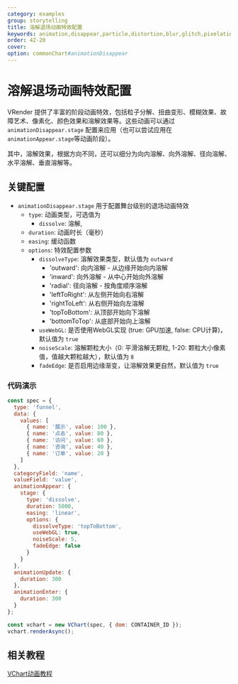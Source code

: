```yaml
---
category: examples
group: storytelling
title: 溶解退场动画特效配置
keywords: animation,disappear,particle,distortion,blur,glitch,pixelation,dissolve,stage
order: 42-20
cover:
option: commonChart#animationDisappear
---
```


# 溶解退场动画特效配置

VRender 提供了丰富的阶段动画特效，包括粒子分解、扭曲变形、模糊效果、故障艺术、像素化、颜色效果和溶解效果等。这些动画可以通过 `animationDisappear.stage` 配置来应用（也可以尝试应用在`animationAppear.stage`等动画阶段）。

其中，溶解效果，根据方向不同，还可以细分为向内溶解、向外溶解、径向溶解、水平溶解、垂直溶解等。

## 关键配置

- `animationDisappear.stage` 用于配置舞台级别的退场动画特效
  - `type`: 动画类型，可选值为
    - `dissolve`: 溶解,
  - `duration`: 动画时长（毫秒）
  - `easing`: 缓动函数
  - `options`: 特效配置参数
    - `dissolveType`: 溶解效果类型，默认值为 `outward`
      - 'outward': 向内溶解 - 从边缘开始向内溶解
      - 'inward': 向外溶解 - 从中心开始向外溶解
      - 'radial': 径向溶解 - 按角度顺序溶解
      - 'leftToRight': 从左侧开始向右溶解
      - 'rightToLeft': 从右侧开始向左溶解
      - 'topToBottom': 从顶部开始向下溶解
      - 'bottomToTop': 从底部开始向上溶解
    - `useWebGL`: 是否使用WebGL实现 (true: GPU加速, false: CPU计算)，默认值为 `true`
    - `noiseScale`: 溶解颗粒大小（0: 平滑溶解无颗粒, 1-20: 颗粒大小像素值，值越大颗粒越大），默认值为 `8`
    - `fadeEdge`: 是否启用边缘渐变，让溶解效果更自然，默认值为 `true`

### 代码演示

```javascript livedemo
const spec = {
  type: 'funnel',
  data: {
    values: [
      { name: '展示', value: 100 },
      { name: '点击', value: 80 },
      { name: '访问', value: 60 },
      { name: '咨询', value: 40 },
      { name: '订单', value: 20 }
    ]
  },
  categoryField: 'name',
  valueField: 'value',
  animationAppear: {
    stage: {
      type: 'dissolve',
      duration: 5000,
      easing: 'linear',
      options: {
        dissolveType: 'topToBottom',
        useWebGL: true,
        noiseScale: 5,
        fadeEdge: false
      }
    }
  },
  animationUpdate: {
    duration: 300
  },
  animationEnter: {
    duration: 300
  }
};

const vchart = new VChart(spec, { dom: CONTAINER_ID });
vchart.renderAsync();
```

## 相关教程

[VChart动画教程](/vchart/guide/tutorial_docs/Animation/Animation_Types)
